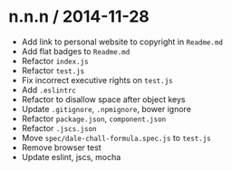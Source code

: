 
n.n.n / 2014-11-28
==================

 * Add link to personal website to copyright in `Readme.md`
 * Add flat badges to `Readme.md`
 * Refactor `index.js`
 * Refactor `test.js`
 * Fix incorrect executive rights on `test.js`
 * Add `.eslintrc`
 * Refactor to disallow space after object keys
 * Update `.gitignore`, `.npmignore`, bower ignore
 * Refactor `package.json`, `component.json`
 * Refactor `.jscs.json`
 * Move `spec/dale-chall-formula.spec.js` to `test.js`
 * Remove browser test
 * Update eslint, jscs, mocha
